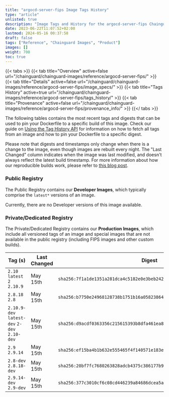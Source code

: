 ```yaml
---
title: "argocd-server-fips Image Tags History"
type: "article"
unlisted: true
description: "Image Tags and History for the argocd-server-fips Chainguard Image"
date: 2023-06-22T11:07:52+02:00
lastmod: 2024-05-16 00:37:58
draft: false
tags: ["Reference", "Chainguard Images", "Product"]
images: []
weight: 700
toc: true
---
```


{{< tabs >}}
{{< tab title="Overview" active=false url="/chainguard/chainguard-images/reference/argocd-server-fips/" >}}
{{< tab title="Details" active=false url="/chainguard/chainguard-images/reference/argocd-server-fips/image_specs/" >}}
{{< tab title="Tags History" active=true url="/chainguard/chainguard-images/reference/argocd-server-fips/tags_history/" >}}
{{< tab title="Provenance" active=false url="/chainguard/chainguard-images/reference/argocd-server-fips/provenance_info/" >}}
{{</ tabs >}}

The following tables contains the most recent tags and digests that can be used to pin your Dockerfile to a specific build of this image. Check our guide on [Using the Tag History API](/chainguard/chainguard-images/using-the-tag-history-api/) for information on how to fetch all tags from an image and how to pin your Dockerfile to a specific digest.

Please note that digests and timestamps only change when there is a change to the image, even though images are rebuilt every night. The "Last Changed" column indicates when the image was last modified, and doesn't always reflect the latest build timestamp. For more information about how our reproducible builds work, please refer to [this blog post](https://www.chainguard.dev/unchained/reproducing-chainguards-reproducible-image-builds).

### Public Registry
The Public Registry contains our **Developer Images**, which typically comprise the `latest*` versions of an image.

Currently, there are no Developer versions of this image available.

### Private/Dedicated Registry
The Private/Dedicated Registry contains our **Production Images**, which include all versioned tags of an image and special images that are not available in the public registry (including FIPS images and other custom builds).

| Tag (s)                                       | Last Changed | Digest                                                                    |
|-----------------------------------------------|--------------|---------------------------------------------------------------------------|
|  `2.10` `latest` `2` `2.10.9`                 | May 15th     | `sha256:7f1a1de1351a281dca4c5182e0e3beb242df699037fd5bffb981c2565fbe92ed` |
|  `2.8.18` `2.8`                               | May 15th     | `sha256:b7750e24968128738b1751b16a05823864a017e7c0770c317accc4e00b2e35c1` |
|  `2.10.9-dev` `latest-dev` `2-dev` `2.10-dev` | May 15th     | `sha256:d9acdf0363356c215615393b8dfa461ea8147c055d5284f4f556398fc307e65f` |
|  `2.9` `2.9.14`                               | May 15th     | `sha256:ef15ba4b1b632e555465f4f140571e183ed0e08ced4b906669fb32406526a63d` |
|  `2.8-dev` `2.8.18-dev`                       | May 15th     | `sha256:20bf7fc7680263828adcb4375c386177b9683eb9859ab16a7a542ba443311ddb` |
|  `2.9.14-dev` `2.9-dev`                       | May 15th     | `sha256:377c3010cf6c08cd446239a84686dcea5aeaf320bffe60358e5cd904c264417a` |


